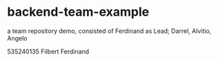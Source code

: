# backend-team-example
a team repository demo, consisted of Ferdinand as Lead; Darrel, Alvitio, Angelo

535240135
Filbert Ferdinand

